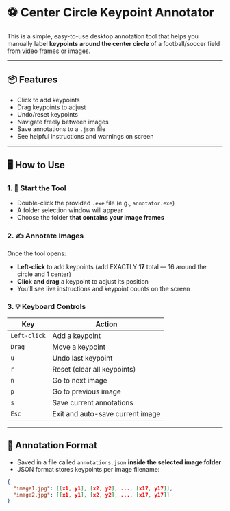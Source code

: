 # ⚽ Center Circle Keypoint Annotator

This is a simple, easy-to-use desktop annotation tool that helps you manually label **keypoints around the center circle** of a football/soccer field from video frames or images.

---

## 📦 Features

- Click to add keypoints
- Drag keypoints to adjust
- Undo/reset keypoints
- Navigate freely between images
- Save annotations to a `.json` file
- See helpful instructions and warnings on screen

---

## 🖥 How to Use

### 1. 📁 Start the Tool

- Double-click the provided `.exe` file (e.g., `annotator.exe`)
- A folder selection window will appear
- Choose the folder **that contains your image frames**

### 2. ✍️ Annotate Images

Once the tool opens:

- **Left-click** to add keypoints (add EXACTLY **17** total — 16 around the circle and 1 center)
- **Click and drag** a keypoint to adjust its position
- You’ll see live instructions and keypoint counts on the screen

### 3. 💡 Keyboard Controls

| Key     | Action                            |
|---------|-----------------------------------|
| `Left-click` | Add a keypoint              |
| `Drag`  | Move a keypoint                   |
| `u`     | Undo last keypoint                |
| `r`     | Reset (clear all keypoints)       |
| `n`     | Go to next image                  |
| `p`     | Go to previous image              |
| `s`     | Save current annotations          |
| `Esc`   | Exit and auto-save current image  |

---

## 🧾 Annotation Format

- Saved in a file called `annotations.json` **inside the selected image folder**
- JSON format stores keypoints per image filename:
```json
{
  "image1.jpg": [[x1, y1], [x2, y2], ..., [x17, y17]],
  "image2.jpg": [[x1, y1], [x2, y2], ..., [x17, y17]]
}
